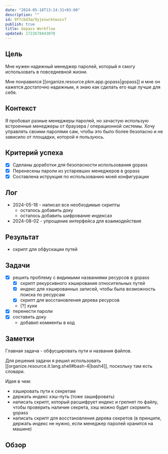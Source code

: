 ```yaml
---
date: "2024-05-18T13:14:31+03:00"
description: ""
id: 9ffcbd3qc9yjeswcknwuiv7
publish: true
title: Gopass Workflow
updated: 1722678443078
---
```


## Цель

<!-- Зачем реализовывать данный проект? -->

Мне нужен надежный менеджер паролей, который я смогу использовать в повседневной жизни.

Мне понравился [[organize.resource.pkm.app.gopass|gopass]] и мне он кажется достаточно надежным, я знаю как сделать его еще лучше для себя.

## Контекст

<!-- Откуда пришла идея реализовать данный проект? -->

Я пробовал разные менеджеры паролей, но зачастую использую встроенные менеджеры от браузера / операционной системы.
Хочу управлять своими паролями сам, чтобы это было более безопасно и не зависило от площадки, которой я пользуюсь.

## Критерий успеха

<!-- Как понять, что проект закончен? -->

- [x] Сделаны доработки для безопасности использования gopass
- [x] Перенесены пароли из устаревших менеджеров в gopass
- [x] Составлена иструкция по использованию моей конфигурации

## Лог

<!-- devlog для проекта -->

- 2024-05-18 - написал все необходимые скрипты
  - осталось добавить доку 
  - осталось добавить шифрование индексаэ
- 2024-08-02 - упрощение интерфейса для взаимодействия

## Результат

<!-- Список артефактов созданных в результате проекта -->

- скрипт для обфускации путей

## Задачи

<!-- Список задач, которые необходимо выполнить для проекта -->

- [x] решить проблему с видимыми названиями ресурсов в gopass
  - [x] скрипт рекурсивного хэширования относительных путей
  - [x] индекс для хэшированных записей, чтобы была возможность поиска по ресурсам
  - [x] скрипт для восстановления дерева ресурсов
  - [?] хуки
- [x] перенести пароли
- [x] составить доку 
  - добавил комменты в код

## Заметки

<!-- Любые заметки связанные с проектом -->

Главная задача - обфусцировать пути и названия файлов. 

Для решения задачи я решил использовать [[organize.resource.it.lang.shell#bash-4|bash4]], поскольку там есть словари.

Идея в чем:

- хэшировать пути к секретам
- держать индекс хэш-путь (тоже зашифровать)
- написать скрипт, который расшифрует индекс и грепнет по файлу, чтобы проверить наличие секрета, хэш можно будет скормить gopass
- написать скрипт для восстановления дерева секретов (в принципе, держать индекс не нужно, если менеджер паролей хранится на машине)

## Обзор

<!-- Ретроспектива проекта. Что получилось, что не получилось, как сделать лучше? -->
